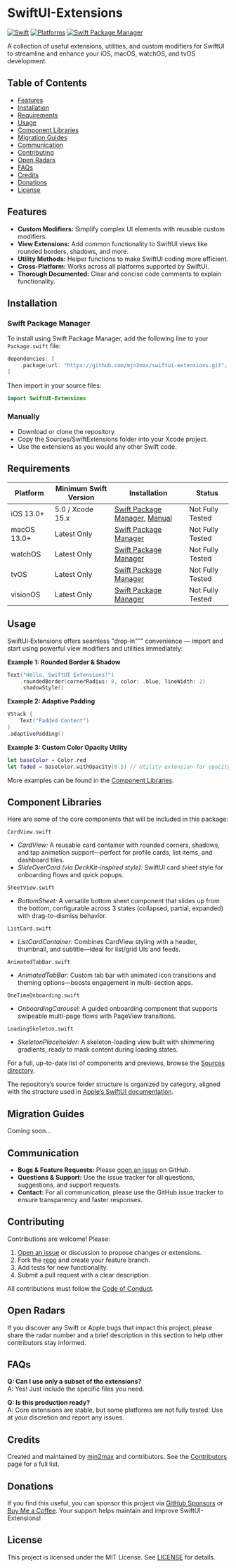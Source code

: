 # SwiftUI-Extensions

[![Swift](https://img.shields.io/badge/Swift-5.x_6.x-orange?style=flat-square)](https://img.shields.io/badge/Swift-5.7_5.8_5.9-Orange?style=flat-square)
[![Platforms](https://img.shields.io/badge/Platforms-iOS_macOS_watchOS_tvOS_visionOS-yellowgreen?style=flat-square)](https://img.shields.io/badge/Platforms-iOS_macOS_watchOS_tvOS_visionOS-Green?style=flat-square)
[![Swift Package Manager](https://img.shields.io/badge/Swift_Package_Manager-compatible-orange?style=flat-square)](https://img.shields.io/badge/Swift_Package_Manager-compatible-orange?style=flat-square)

A collection of useful extensions, utilities, and custom modifiers for SwiftUI to streamline and enhance your iOS, macOS, watchOS, and tvOS development.

## Table of Contents

- [Features](#features)
- [Installation](#installation)
- [Requirements](#requirements)
- [Usage](#usage)
- [Component Libraries](#component-libraries)
- [Migration Guides](#migration-guides)
- [Communication](#communication)
- [Contributing](#contributing)
- [Open Radars](#open-radars)
- [FAQs](#faqs)
- [Credits](#credits)
- [Donations](#donations)
- [License](#license)

## Features

- **Custom Modifiers:** Simplify complex UI elements with reusable custom modifiers.
- **View Extensions:** Add common functionality to SwiftUI views like rounded borders, shadows, and more.
- **Utility Methods:** Helper functions to make SwiftUI coding more efficient.
- **Cross-Platform:** Works across all platforms supported by SwiftUI.
- **Thorough Documented:** Clear and concise code comments to explain functionality.

## Installation

### Swift Package Manager

To install using Swift Package Manager, add the following line to your `Package.swift` file:

```swift
dependencies: [
    .package(url: "https://github.com/mjn2max/swiftui-extensions.git", from: "1.0.0")
]
```

Then import in your source files:

```swift
import SwiftUI-Extensions
```

### Manually

- Download or clone the repository.
- Copy the Sources/SwiftExtensions folder into your Xcode project.
- Use the extensions as you would any other Swift code.

## Requirements

| Platform    | Minimum Swift Version | Installation                                                         | Status           |
| ----------- | --------------------- | -------------------------------------------------------------------- | ---------------- |
| iOS 13.0+   | 5.0 / Xcode 15.x      | [Swift Package Manager](#swift-package-manager), [Manual](#manually) | Not Fully Tested |
| macOS 13.0+ | Latest Only           | [Swift Package Manager](#swift-package-manager)                      | Not Fully Tested |
| watchOS     | Latest Only           | [Swift Package Manager](#swift-package-manager)                      | Not Fully Tested |
| tvOS        | Latest Only           | [Swift Package Manager](#swift-package-manager)                      | Not Fully Tested |
| visionOS    | Latest Only           | [Swift Package Manager](#swift-package-manager)                      | Not Fully Tested |

## Usage

SwiftUI‑Extensions offers seamless "drop‑in"”" convenience — import and start using powerful view modifiers and utilities immediately:

**Example 1: Rounded Border & Shadow**

```swift
Text("Hello, SwiftUI Extensions!")
    .roundedBorder(cornerRadius: 8, color: .blue, lineWidth: 2)
    .shadowStyle()
```

**Example 2: Adaptive Padding**

```swift
VStack {
    Text("Padded Content")
}
.adaptivePadding()
```

**Example 3: Custom Color Opacity Utility**

```swift
let baseColor = Color.red
let faded = baseColor.withOpacity(0.5) // Utility extension for opacity adjustments
```

More examples can be found in the [Component Libraries](#component-libraries).

## Component Libraries

Here are some of the core components that will be included in this package:

`CardView.swift`

- _CardView:_ A reusable card container with rounded corners, shadows, and tap animation support—perfect for profile cards, list items, and dashboard tiles.
- _SlideOverCard (via DeckKit-inspired style):_ SwiftUI card sheet style for onboarding flows and quick popups.

`SheetView.swift`

- _BottomSheet:_ A versatile bottom sheet component that slides up from the bottom, configurable across 3 states (collapsed, partial, expanded) with drag-to-dismiss behavior.

`ListCard.swift`

- _ListCardContainer:_ Combines CardView styling with a header, thumbnail, and subtitle—ideal for list/grid UIs and feeds.

`AnimatedTabBar.swift`

- _AnimatedTabBar:_ Custom tab bar with animated icon transitions and theming options—boosts engagement in multi-section apps.

`OneTimeOnboarding.swift`

- _OnboardingCarousel:_ A guided onboarding component that supports swipeable multi-page flows with PageView transitions.

`LoadingSkeleton.swift`

- _SkeletonPlaceholder:_ A skeleton-loading view built with shimmering gradients, ready to mask content during loading states.

For a full, up-to-date list of components and previews, browse the [Sources directory](/Sources/).

The repository’s source folder structure is organized by category, aligned with the structure used in [Apple’s SwiftUI documentation](https://developer.apple.com/documentation/swiftui/).

## Migration Guides

Coming soon...

## Communication

- **Bugs & Feature Requests:** Please [open an issue](https://github.com/mjn2max/swiftui-extensions/issues) on GitHub.
- **Questions & Support:** Use the issue tracker for all questions, suggestions, and support requests.
- **Contact:** For all communication, please use the GitHub issue tracker to ensure transparency and faster responses.

## Contributing

Contributions are welcome! Please:

1. [Open an issue](https://github.com/mjn2max/swiftui-extensions/issues) or discussion to propose changes or extensions.
2. Fork the [repo](https://github.com/mjn2max/swiftui-extensions) and create your feature branch.
3. Add tests for new functionality.
4. Submit a pull request with a clear description.

All contributions must follow the [Code of Conduct](https://www.swift.org/code-of-conduct/).

## Open Radars

If you discover any Swift or Apple bugs that impact this project, please share the radar number and a brief description in this section to help other contributors stay informed.

## FAQs

**Q: Can I use only a subset of the extensions?**  
A: Yes! Just include the specific files you need.

**Q: Is this production ready?**  
A: Core extensions are stable, but some platforms are not fully tested. Use at your discretion and report any issues.

## Credits

Created and maintained by [mjn2max](https://github.com/mjn2max) and contributors. See the [Contributors](https://github.com/mjn2max/swiftui-extensions/graphs/contributors) page for a full list.

## Donations

If you find this useful, you can sponsor this project via [GitHub Sponsors](https://github.com/sponsors/mjn2max) or [Buy Me a Coffee](https://buymeacoffee.com/mjn2max). Your support helps maintain and improve SwiftUI-Extensions!

## License

This project is licensed under the MIT License. See [LICENSE](/LICENSE) for details.
